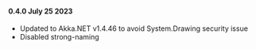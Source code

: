 #### 0.4.0 July 25 2023 ####
* Updated to Akka.NET v1.4.46 to avoid System.Drawing security issue
* Disabled strong-naming
